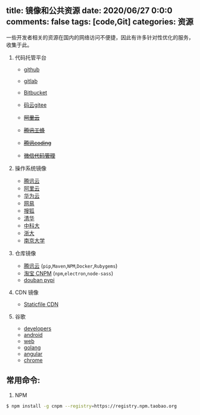title: 镜像和公共资源
date: 2020/06/27 0:0:0
comments: false
tags: [code,Git]
categories: 资源
---

一些开发者相关的资源在国内的网络访问不便捷，因此有许多针对性优化的服务，收集于此。

<!--more-->

1. 代码托管平台
    - [github](https://github.com/)
    - [gitlab](https://gitlab.com/)
    - [Bitbucket](https://bitbucket.org/)

    - [码云gitee](https://gitee.com/)
    - ~~[阿里云](https://codeup.aliyun.com/)~~
    - ~~[腾讯工蜂](https://code.tencent.com/)~~
    - ~~[腾讯coding](https://coding.net/)~~
    - ~~[微信代码管理](https://git.weixin.qq.com/)~~

2. 操作系统镜像
    - [腾讯云](https://mirrors.tencent.com/)
    - [阿里云](https://developer.aliyun.com/mirror/)
    - [华为云](https://mirrors.huaweicloud.com/)
    - [网易](http://mirrors.163.com/)
    - [搜狐](http://mirrors.sohu.com/)
    - [清华](https://mirror.tuna.tsinghua.edu.cn/)
    - [中科大](http://mirrors.ustc.edu.cn/)
    - [浙大](http://mirrors.zju.edu.cn/)
    - [南京大学](http://mirrors.nju.edu.cn/)

3. 仓库镜像
    - [腾讯云](https://cloud.tencent.com/document/product/213/8623) (`pip`,`Maven`,`NPM`,`Docker`,`Rubygems`)
    - [淘宝 CNPM](https://npm.taobao.org/mirrors) (`npm`,`electron`,`node-sass`)
    - [douban pypi](https://pypi.doubanio.com/)

4. CDN 镜像
    - [Staticfile CDN](http://staticfile.org/)

5. 谷歌
    - [developers](https://developers.google.cn/)
    - [android](https://developer.android.google.cn/)
    - [web](https://developers.google.cn/web)
    - [golang](https://golang.google.cn/)
    - [angular](https://angular.cn/)
    - [chrome](https://www.google.cn/chrome/)



## 常用命令:
1. NPM
```bash
$ npm install -g cnpm --registry=https://registry.npm.taobao.org
```
